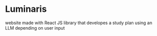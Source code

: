 # Luminaris

website made with React JS library that developes a study plan using an LLM depending on user input
